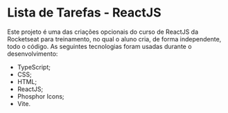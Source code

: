 # Lista de Tarefas - ReactJS
Este projeto é uma das criações opcionais do curso de ReactJS da Rocketseat para treinamento, no qual o aluno cria, de forma independente, todo o código.
As seguintes tecnologias foram usadas durante o desenvolvimento:
* TypeScript;
* CSS;
* HTML;
* ReactJS;
* Phosphor Icons;
* Vite.
